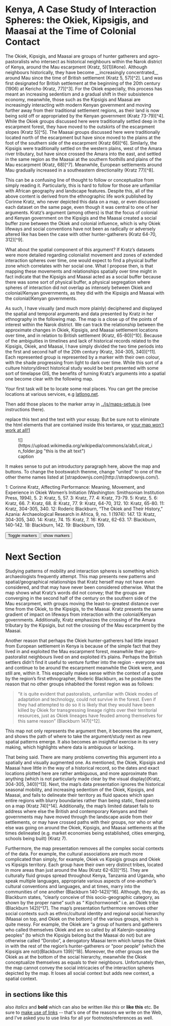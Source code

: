 # Kenya, A Case Study of Interaction Spheres: the Okiek, Kipsigis, and Maasai at the Time of Colonial Contact

<p>The Okiek, Kipsigis, and Maasai are groups of hunter gatherers and agro-pastoralists who intersect as historical neighbours within the Narok district of Kenya, around the Mau escarpment (Kratz, 5)[1](#one). Although neighbours historically, they have become __increasingly concentrated__ around Mau since the time of British settlement (Kratz 5, 57)[^2]. Land was first designated for British settlement at the beginning of the 20th century (1906) at Kericho (Kratz, 77)[^3]. For the Okiek especially, this process has meant an increasing sedentism and a gradual shift in their subsistence economy, meanwhile, those such as the Kipsigis and Maasai are increasingly interacting with modern Kenyan government and moving further away from their traditional settlement regions, as their land is now being sold off or appropriated by the Kenyan government (Kratz 73-79)[^4]. While the Okiek groups discussed here were traditionally settled deep in the escarpment forest, they have moved to the outskirts of the escarpment slopes (Kratz 5)[^5]. The Maasai groups discussed here were traditionally located north of the escarpment but have since moved to the plains at the foot of the southern side of the escarpment (Kratz 66)[^6]. Similarly, the Kipsigis were traditionally settled on the western plains, west of the Amara river tributary, but have since crossed the Amara into the east, and settled in the same region as the Maasai at the southern foothills and plains of the Mau escarpment (Kratz, 68)[^7]. Meanwhile, European settlements around Mau gradually increased in a southeastern directionality (Kratz 77)[^8]. </p>
<p>This can be a confusing line of thought to follow or conceptualize from simply reading it. Particularly, this is hard to follow for those are unfamiliar with African geography and landscape features. Despite this, all of the above content is derived from the ethnographic life work published by Corinne Kratz, who never depicted this data on a map, or even discussed each dataset on the same page, even though it was central to one of her arguments. Kratz’s argument (among others) is that the focus of colonial and Kenyan government on the Kipsigis and the Maasai created a social buffer zone between the Okiek and colonial influence, which is why Okiek lifeways and social conventions have not been as radically or adversely altered like has been the case with other hunter-gatherers (Kratz 64-70, 312)[^9]. </p>
<p>What about the spatial component of this argument? If Kratz’s datasets were more detailed regarding colonialist movement and zones of extended interaction spheres over time, one would expect to find a physical buffer zone which correlates with her social one. What I propose then, is that mapping these movements and relationships spatially over time might in fact indicate that the Kipsigis and Maasai acted as a social buffer because there was some sort of physical buffer, a physical segregation where spheres of interaction did not overlap as intensely between Okiek and colonial/Kenyan governments, as they did with the Kipsigis and Maasai with the colonial/Kenyan governments. </p>
	<p>As such, I have visually (and much more plainly) deciphered and displayed the spatial and temporal arguments and data presented by Kratz in her ethnography in the following map. The map is a close up of the points of interest within the Narok district. We can track the relationship between the approximate changes in Okiek, Kipsigis, and Maasai settlement locations over time, and in relation to British settlement (Kratz, 65-80)[^10]. Because of the ambiguities in timelines and lack of historical records related to the Kipsigis, Okiek, and Maasai, I have simply divided the two time periods into the first and second half of the 20th century (Kratz, 304-305, 340)[^11]. Each represented group is represented by a marker with their own colour, with the shade progressing from light to dark over time. While this sort of a culture history/direct historical study would be best presented with some sort of timelapse GIS, the benefits of turning Kratz’s arguments into a spatial one become clear with the following map.</p>



Your first task will be to locate some real places.  You can get the precise locations at various services, e.g [latlong.net](http://www.latlong.net/).

Then add those places to the marker array in [../js/maps-setup.js](../js/maps-setup.js) (see instructions there).

replace this text and the text with your essay. But be sure not to eliminate the html elements that
are contained inside this textarea, or [your map won't work at all!][1][1](#one)
<figure>
![](https://upload.wikimedia.org/wikipedia/commons/a/ab/Lolcat_in_folder.jpg "this is the alt text")<figcaption>caption</figcaption>
</figure>
It makes sense to put an introductory paragraph here, above the map and buttons. To change the bootswatch thenme, change "united" to one of the other theme names listed at [strapdownjs.com](http://strapdownjs.com/).

[1]: http://hello.com
[^1]: This is my first footnote

<a id="#one">1: </a> Corinne Kratz, Affecting Performance: Meaning, Movement, and Experience in Okiek Women’s Initiation (Washington: Smithsonian Institution Press, 1994), 5.
<a id="#two">2: </a> Kratz, 5, 57.
<a id="#three">3: </a> Kratz, 77.
<a id="#four">4: </a> Kratz, 73-79.
<a id="#five">5: </a> Kratz, 5.
<a id="#six">6: </a> Kratz, 66.
<a id="#seven">7: </a> Kratz, 68.
<a id="#eight">8: </a> Kratz, 77.
<a id="#nine">9: </a> Kratz, 64-70, 312.
<a id="#ten">10: </a> Kratz, 65-80.
<a id="#eleven">11: </a> Kratz, 304-305, 340.
<a id="#twelve">12: </a> Roderic Blackburn, “The Okiek and Their History,” Azania: Archaeological Research in Africa, 9, no. 1 (1974): 147.
<a id="#thirteen">13: </a> Kratz, 304-305, 340.
<a id="#fourteen">14: </a> Kratz, 74.
<a id="#fifteen">15: </a> Kratz, 7.
<a id="#sixteen">16: </a> Kratz, 62-63.
<a id="#seventeen">17: </a> Blackburn, 140-142.
<a id="#eighteen">18: </a> Blackburn, 142.
<a id="#nineteen">19: </a> Blackburn, 139.


<div class="markers">
  <!-- these buttons hide/show all the markers  -->
  <!-- to hide/show blue or red markers instead, change my_markers below to blue_markers
       to red_markers.  If you have defined your own color (or other) arrays, use those instead -->
  <button onclick="toggleMarkers(my_markers, my_map)" class="rounded" id="hide">Toggle markers</button>
  <button onclick="showMarkers(my_markers, my_map)" id="show"> show markers</button>
</div>
  <div id="mapcontainer">
    <div id="map_canvas"></div>
  </div>
  <div id="map_legend"></div>
</div>

# Next Section

<p>Studying patterns of mobility and interaction spheres is something which archaeologists frequently attempt. This map presents new patterns and spatial/geographical relationships that Kratz herself may not have even considered, and that may have never been considered otherwise. What the map shows what Kratz’s words did not convey; that the groups are converging in the second half of the century on the southern side of the Mau escarpment, with groups moving the least-to-greatest distance over time from the Okiek, to the Kipsigis, to the Maasai. Kratz presents the same gradient of impact on lifeways from interaction with the colonial/Kenyan governments. Additionally, Kratz emphasizes the crossing of the Amara tributary by the Kipsigis, but not the crossing of the Mau escarpment by the Maasai.</p>
<p>Another reason that perhaps the Okiek hunter-gatherers had little impact from European settlement in Kenya is because of the simple fact that they lived in and exploited the Mau escarpment forest, meanwhile their agro-pastoralist neighbours lived on and exploited it’s plains. Perhaps the British settlers didn’t find it useful to venture further into the region - everyone was and continue to be around the escarpment meanwhile the Okiek were, and still are, within it. This especially makes sense within the context of a quote by the region’s first ethnographer, Roderic Blackburn, as he postulates the reason that no other groups inhabited the forest region was as follows: </p>

>“it is quite evident that pastoralists, unfamiliar with Okiek modes of adaptation and technology, could not survive in the forest. Even if they had attempted to do so it is likely that they would have been killed by Okiek for transgressing lineage rights over their territorial resources, just as Okiek lineages have feuded among themselves for this same reason” (Blackburn 147)[^12].

<p> This map not only represents the argument then, it becomes the argument, and shows the path of where to take the argument/study next as new spatial patterns emerge. It also becomes an insightful exercise in its very making, which highlights where data is ambiguous or lacking.</p>
<p>That being said. There are many problems converting this argument into a spatially and visually augmented one. As mentioned, the Okiek, Kipsigis and Maasai have little in the way of a historical record, so the dates and exact locations plotted here are rather ambiguous, and more approximate than anything (which is not particularly made clear by the visual display)(Kratz, 304-305, 340)[^13]. Next, the map’s data presentation ignores the historical seasonal mobility, and increasing sedentism of the Okiek, Kipsigis, and Maasai, and fails to delineate their territory as fluid spaces which span entire regions with blurry boundaries rather than being static, fixed points on a map (Kratz 74)[^14]. Additionally, the map’s limited dataset fails to address where else the British and contemporary Kenyans and their governments may have moved through the landscape aside from their settlements, or may have crossed paths with their groups, nor who or what else was going on around the Okiek, Kipsigis, and Maasai settlements at the times delineated (e.g. market economies being established, cities emerging, schools being built) (Kratz 7). </p>
<p>Furthermore, the map presentation removes all the complex social contexts of the data. For example, the cultural associations are much more complicated than simply, for example, Okiek vs Kipsigis groups and Okiek vs Kipsigis territory. Each group have their own very distinct tribes, located in more areas than just around the Mau (Kratz 62-63)[^15]. They are culturally fluid groups spread throughout Kenya, Tanzania and Uganda, who speak multiple languages, appropriate various aspects of one-another’s cultural conventions and languages, and at times, marry into the communities of one another (Blackburn 140-142)[^16]. Although, they do, as Blackburn states, “clearly conceive of this socio-geographic category, as shown by the proper name” such as “ Kipchornwonek” i.e. an Okiek tribe (Blackburn 142)[^17].  The map’s presentation furthermore removes other social contexts such as ethnic/cultural identity and regional social hierarchy (Maasai on top, and Okiek on the bottom) of the various groups, which is quite messy. For example, the Okiek are  “a group of hunters and gatherers who called themselves Okiek and are so called by all Kalenjin-speaking peoples” (to which the Kipsigis belong but the Maasai do not) but are otherwise called “Dorobo”, a derogatory Maasai term which lumps the Okiek in with the rest of the region’s hunter-gatherers or “poor people” (which the Kipsigis are not)(Blackburn 139)[^18]. Moreover, the other groups see the Okiek as at the bottom of the social hierarchy, meanwhile the Okiek conceptualize themselves as equals to their neighbours. Unfortunately then, the map cannot convey the social intricacies of the interaction spheres depicted by the map. It loses all social context but adds new context, a spatial context. </p>



## in sections like this
also _italics_ and __bold__ which can also be written *like this* or **like this**
etc. Be sure to [make use of links](http://digital.hackinghistory.ca) -- that's one of the reasons we write on the Web, and I've asked you to use links for all yor footnotes/references as well.  
